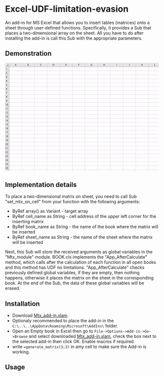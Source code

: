 # Excel-UDF-limitation-evasion
An add-in for MS Excel that allows you to insert tables (matrices) onto a sheet through user-defined functions.
Specifically, it provides a Sub that places a two-dimensional array on the sheet. All you have to do after installing the add-in is call this Sub with the appropriate parameters.
## Demonstration 
![demonstration](https://github.com/1azar/Excel-UDF-limitation-evasion/blob/main/demo.gif)
## Implementation details
To place a two-dimensional matrix on sheet, you need to call Sub "set_mtx_on_cell" from your function with the following arguments:
 - ByRef array() as Variant - target array
 - ByRef cell_name as String - cell address of the upper left corner for the inserting matrix
 - ByRef book_name as String - the name of the book where the matrix will be inserted
 - ByRef sheet_name as String - the name of the sheet where the matrix will be inserted

Next, this Sub will store the received arguments as global variables in the "Mtx_module" module.
BOOK.cls implements the "App_AfterCalculate" method, which calls after the calculation of each function in all open books and this method has UDF no limitations.
"App_AfterCalculate" checks previously defined global variables, if they are empty, then nothing happens, otherwise it places the matrix on the sheet in the corresponding book.
At the end of the Sub, the data of these global variables will be erased.

## Installation
 - Download [Mtx_add-in.xlam](https://github.com/1azar/Excel-UDF-limitation-evasion/blob/main/Mtx_add-in.xlam).
 - Optionaly recommended to place the add-in in the `C:\..\..\AppData\Roaming\Microsoft\AddIns\` folder.
 - Open an Empty book in Excel then go to `File->Options->Add-in->Go->Browse` and select downloaded [Mtx_add-in.xlam](https://github.com/1azar/Excel-UDF-limitation-evasion/blob/main/Mtx_add-in.xlam), check the box next to the selected add-in then click OK. Enable macros if required.
 - write `=generate_matrix(3;3)` in amy cell to make sure the Add-in is working.

## Usage

